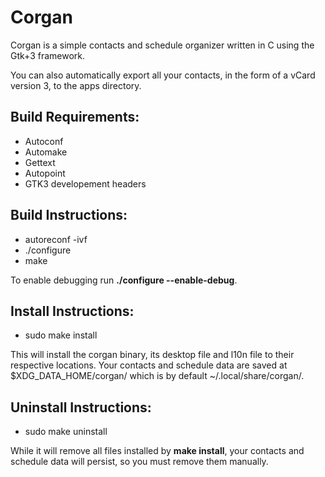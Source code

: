 # Corgan

Corgan is a simple contacts and schedule organizer written in C
using the Gtk+3 framework.

You can also automatically export all your contacts, in the
form of a vCard version 3, to the apps directory.

## Build Requirements:
- Autoconf
- Automake
- Gettext
- Autopoint
- GTK3 developement headers

## Build Instructions:
- autoreconf -ivf
- ./configure
- make

To enable debugging run **./configure --enable-debug**.

## Install Instructions:
- sudo make install

This will install the corgan binary, its desktop file and l10n
file to their respective locations. Your contacts and schedule
data are saved at $XDG\_DATA\_HOME/corgan/ which 
is by default ~/.local/share/corgan/.

## Uninstall Instructions:
- sudo make uninstall

While it will remove all files installed by **make install**, your
contacts and schedule data will persist, so you must remove them
manually.
